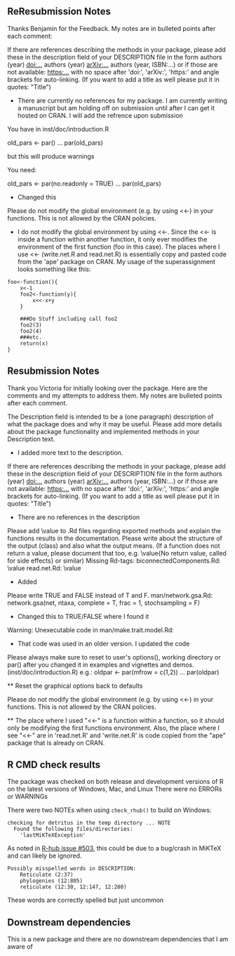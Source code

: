 
## ReResubmission Notes

Thanks Benjamin for the Feedback. My notes are in bulleted points after each comment:

If there are references describing the methods in your package, please
add these in the description field of your DESCRIPTION file in the form
authors (year) <doi:...>
authors (year) <arXiv:...>
authors (year, ISBN:...)
or if those are not available: <https:...>
with no space after 'doi:', 'arXiv:', 'https:' and angle brackets for
auto-linking. (If you want to add a title as well please put it in
quotes: "Title")

* There are currently no references for my package. I am currently writing a manuscript but am holding off on submission until after I can get it hosted on CRAN. I will add the refrence upon submission

You have in inst/doc/introduction.R

old_pars <- par()
...
par(old_pars)

but this will produce warnings

You need:

old_pars <- par(no.readonly = TRUE)
...
par(old_pars)

* Changed this 

Please do not modify the global environment (e.g. by using <<-) in your
functions. This is not allowed by the CRAN policies.

* I do not modify the global environment by using <<-. Since the <<- is inside a function within another function, it only ever modifies the environment of the first function (foo in this case). The places where I use <<- (write.net.R and read.net.R) is essentially copy and pasted code from the 'ape' package on CRAN. My usage of the superassignment looks something like this:
```
foo<-function(){
	x<-1
	foo2<-function(y){
		x<<-x+y
	}
	
	###Do Stuff including call foo2
	foo2(3)
	foo2(4)
	###etc.
	return(x)
}
```



## Resubmission Notes

Thank you Victoria for initially looking over the package. Here are the comments and my attempts to address them. My notes are bulleted points after each comment.


The Description field is intended to be a (one paragraph) description of
what the package does and why it may be useful. Please add more details
about the package functionality and implemented methods in your
Description text.

* I added more text to the description.

If there are references describing the methods in your package, please
add these in the description field of your DESCRIPTION file in the form
authors (year) <doi:...>
authors (year) <arXiv:...>
authors (year, ISBN:...)
or if those are not available: <https:...>
with no space after 'doi:', 'arXiv:', 'https:' and angle brackets for
auto-linking.
(If you want to add a title as well please put it in quotes: "Title")

* There are no references in the description

Please add \value to .Rd files regarding exported methods and explain
the functions results in the documentation. Please write about the
structure of the output (class) and also what the output means. (If a
function does not return a value, please document that too, e.g.
\value{No return value, called for side effects} or similar)
Missing Rd-tags:
      biconnectedComponents.Rd: \value
      read.net.Rd: \value
      
* Added

Please write TRUE and FALSE instead of T and F.
man/network.gsa.Rd:
     network.gsa(net, ntaxa, complete = T, frac = 1, stochsampling = F)
     
* Changed this to TRUE/FALSE where I found it

Warning: Unexecutable code in man/make.trait.model.Rd:

* That code was used in an older version. I updated the code

Please always make sure to reset to user's options(), working directory
or par() after you changed it in examples and vignettes and demos.
(inst/doc/introduction.R)
e.g.:
oldpar <- par(mfrow = c(1,2))
...
par(oldpar)


** Reset the graphical options back to defaults

Please do not modify the global environment (e.g. by using <<-) in your
functions. This is not allowed by the CRAN policies.

** The place where I used "<<-" is a function within a function, so it should only be modifying the first functions environment. Also, the place where I see "<<-" are in 'read.net.R' and 'write.net.R' is code copied from the "ape" package that is already on CRAN. 






## R CMD check results
The package was checked on both release and development versions of R on the latest versions of Windows, Mac, and Linux
There were no ERRORs or WARNINGs

There were two NOTEs when using `check_rhub()` to build on Windows:

```
checking for detritus in the temp directory ... NOTE
  Found the following files/directories:
    'lastMiKTeXException'
```
As noted in [R-hub issue #503](https://github.com/r-hub/rhub/issues/503), this could be due to a bug/crash in MiKTeX and can likely be ignored.

```
Possibly misspelled words in DESCRIPTION:
    Reticulate (2:37)
    phylogenies (12:805)
    reticulate (12:30, 12:147, 12:280)
```
These words are correctly spelled but just uncommon

## Downstream dependencies
This is a new package and there are no downstream dependencies that I am aware of
